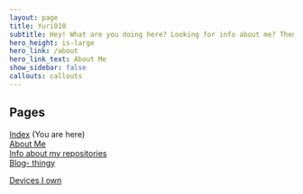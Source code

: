 ```yaml
---
layout: page
title: Yuri010
subtitle: Hey! What are you doing here? Looking for info about me? Then you're in the right place. You can look below on what pages there are to explore on this site.
hero_height: is-large
hero_link: /about
hero_link_text: About Me
show_sidebar: false
callouts: callouts
---
```


## Pages
[Index](https://yuri010.github.io/main) (You are here)\
[About Me](https://yuri010.github.io/about)\
[Info about my repositories](https://yuri010.github.io/repos)\
[Blog- thingy](https://yuri010.github.io/posts)

[Devices I own](https://yuri010.github.io/devices)


<!-- THIS SITE IS LICENSED UNDER THE CIR-LICENSE. FOR MORE INFO VISIT https://github.com/Yuri010/CIR-License/
ORIGINAL CAN BE FOUND AT https://github.com/Yuri010/CIR-License/blob/main/License.md -->
